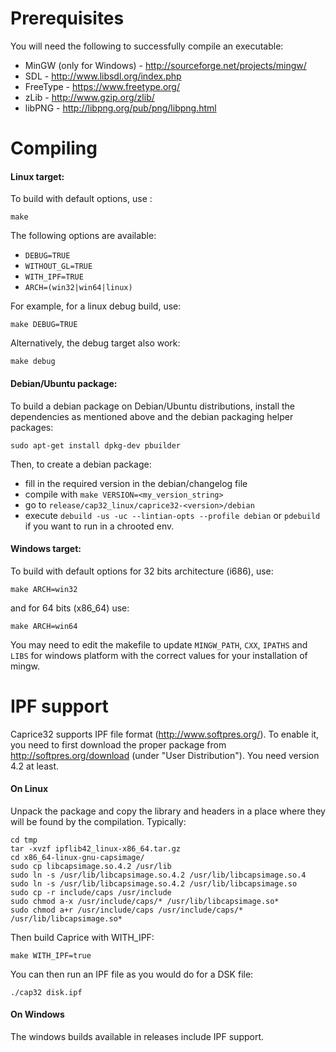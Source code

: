 # Prerequisites

You will need the following to successfully compile an executable:

  * MinGW (only for Windows) - http://sourceforge.net/projects/mingw/
  * SDL - http://www.libsdl.org/index.php
  * FreeType - https://www.freetype.org/
  * zLib - http://www.gzip.org/zlib/
  * libPNG - http://libpng.org/pub/png/libpng.html

# Compiling

#### Linux target:

To build with default options, use :

`make`

The following options are available:

 * `DEBUG=TRUE`
 * `WITHOUT_GL=TRUE`
 * `WITH_IPF=TRUE`
 * `ARCH=(win32|win64|linux)`

For example, for a linux debug build, use:

`make DEBUG=TRUE`

Alternatively, the debug target also work:

`make debug`

#### Debian/Ubuntu package:

To build a debian package on Debian/Ubuntu distributions, install the dependencies as mentioned above and the debian packaging helper packages:

`sudo apt-get install dpkg-dev pbuilder`

Then, to create a debian package:

 * fill in the required version in the debian/changelog file
 * compile with `make VERSION=<my_version_string>`
 * go to `release/cap32_linux/caprice32-<version>/debian`
 * execute `debuild -us -uc --lintian-opts --profile debian` or `pdebuild` if you want to run in a chrooted env.

#### Windows target:

To build with default options for 32 bits architecture (i686), use:

`make ARCH=win32`

and for 64 bits (x86_64) use:

`make ARCH=win64`

You may need to edit the makefile to update `MINGW_PATH`, `CXX`, `IPATHS` and `LIBS` for windows platform with the correct values for your installation of mingw.

# IPF support

Caprice32 supports IPF file format (http://www.softpres.org/).
To enable it, you need to first download the proper package from http://softpres.org/download (under "User Distribution").
You need version 4.2 at least.

#### On Linux

Unpack the package and copy the library and headers in a place where they will be found by the compilation.
Typically:

```
cd tmp
tar -xvzf ipflib42_linux-x86_64.tar.gz
cd x86_64-linux-gnu-capsimage/
sudo cp libcapsimage.so.4.2 /usr/lib
sudo ln -s /usr/lib/libcapsimage.so.4.2 /usr/lib/libcapsimage.so.4
sudo ln -s /usr/lib/libcapsimage.so.4.2 /usr/lib/libcapsimage.so
sudo cp -r include/caps /usr/include
sudo chmod a-x /usr/include/caps/* /usr/lib/libcapsimage.so*
sudo chmod a+r /usr/include/caps /usr/include/caps/* /usr/lib/libcapsimage.so*
```

Then build Caprice with WITH_IPF:

`make WITH_IPF=true`

You can then run an IPF file as you would do for a DSK file:

`./cap32 disk.ipf`

#### On Windows

The windows builds available in releases include IPF support.

